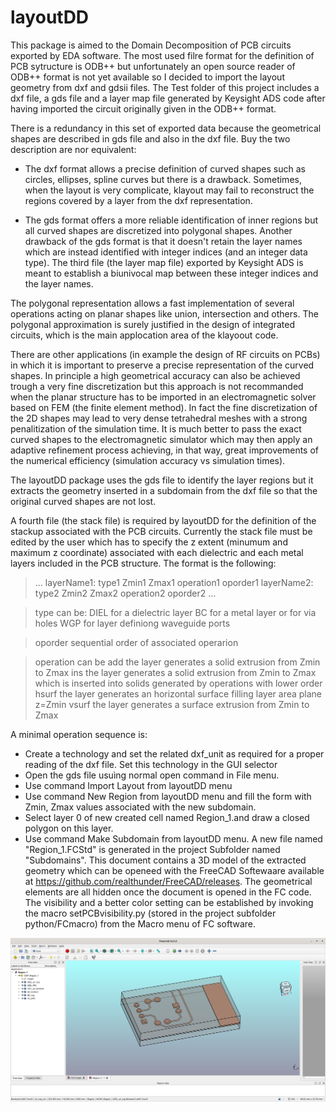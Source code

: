 
# layoutDD

This package is aimed to the Domain Decomposition of PCB circuits exported by EDA software.
The most used filre format for the definition of PCB sytructure is ODB++ but unfortunately an open source reader 
of ODB++ format is not yet available so I decided to import the layout geometry from dxf and gdsii files.
The Test folder of this project includes a dxf file, a gds file and a layer map file generated by Keysight ADS code
after having imported the circuit originally given in the ODB++ format.

There is a redundancy in this set of exported data because the geometrical shapes are described in gds file and also in
the dxf file. Buy the two description are nor equivalent:

* The dxf format allows a precise definition of curved shapes such as circles, ellipses, spline curves but there is a drawback. Sometimes, when the layout is very complicate, klayout may fail to reconstruct the regions covered by a layer from the dxf representation.

* The gds format offers a more reliable identification of inner regions but all curved shapes are discretized into polygonal shapes. Another drawback of the gds format is that it doesn't retain the layer names which are instead identified with integer indices (and an integer data type). The third file (the layer map file) exported by Keysight ADS is meant to establish a biunivocal map between these integer indices and the layer names.

The polygonal representation allows a fast implementation of several operations acting on planar shapes like union, intersection and others. The polygonal approximation is surely justified in the design of integrated circuits, which is the main applocation area of the klayoout code.

There are other applications (in example the design of RF circuits on PCBs) in which it is important to preserve a precise representation of the curved shapes. In principle a high geometrical accuracy can also be achieved trough a very fine discretization but this approach is not recommanded when the planar structure has to be imported in an electromagnetic solver based on FEM (the finite element method). In fact the fine discretization of the 2D shapes may lead to very dense tetrahedral meshes with a strong penalitization of the simulation time. It is much better to pass the exact curved shapes to the electromagnetic simulator which may then apply an adaptive refinement process achieving, in that way, great improvements of the numerical efficiency (simulation accuracy vs simulation times).


The layoutDD package uses the gds file to identify the layer regions but it extracts the geometry inserted in a subdomain from the dxf file so that the original curved shapes are not lost.

A fourth file (the stack file) is required by layoutDD for the definition of the stackup associated with the PCB circuits.
Currently the stack file must be edited by the user which has to specify the z extent (minumum and maximum z coordinate) associated with each
dielectric and each metal layers included in the PCB structure. The format is the following:

>   ...
>   layerName1: type1 Zmin1 Zmax1 operation1 oporder1 
>   layerName2: type2 Zmin2 Zmax2 operation2 oporder2
>   ...

> type can be:
>     DIEL  for a dielectric layer
> 	  BC    for a metal layer or for via holes
> 	  WGP   for layer definiong waveguide ports

> oporder sequential order of associated operarion

> operation can be
>     add   the layer generates a solid extrusion from Zmin to Zmax
> 	  ins   the layer generates a solid extrusion from Zmin to Zmax which is inserted into solids generated by operations with lower order
> 	  hsurf the layer generates an horizontal surface filling layer area plane z=Zmin
>     vsurf the layer generates a surface extrusion from Zmin to Zmax


A minimal operation sequence is:

  * Create a technology and set the related dxf_unit as required for a proper reading of the dxf file. Set this technology in the GUI selector
  * Open the gds file usuìng normal open command in File menu.
  * Use command Import Layout from layoutDD menu
  * Use command New Region from layoutDD menu and fill the form with Zmin, Zmax values associated with the new subdomain.
  * Select layer 0 of new created cell named Region_1.and draw a closed polygon on this layer. 
  * Use command Make Subdomain from layoutDD menu.
    A new file named "Region_1.FCStd" is generated in the project Subfolder named "Subdomains".
    This document contains a 3D model of the extracted geometry which can be openeed with the FreeCAD Softewaare available at https://github.com/realthunder/FreeCAD/releases.
    The geometrical elements are all hidden once the document is opened in the FC code. The visibility and a better color setting can be established by invoking the macro 
    setPCBvisibility.py (stored in the project subfolder python/FCmacro) from the Macro menu of FC software.

![Alt text](https://github.com/wsteffe/layoutDD/blob/master/Test/FC_view.png "3D model extracted from Region_1")

